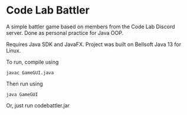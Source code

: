 # Code Lab Battler
A simple battler game based on members from the Code Lab Discord server. Done as personal practice for Java OOP.

Requires Java SDK and JavaFX. Project was built on Bellsoft Java 13 for Linux.

To run, compile using
```
javac GameGUI.java
```
Then run using
```
java GameGUI
```
Or, just run codebattler.jar
